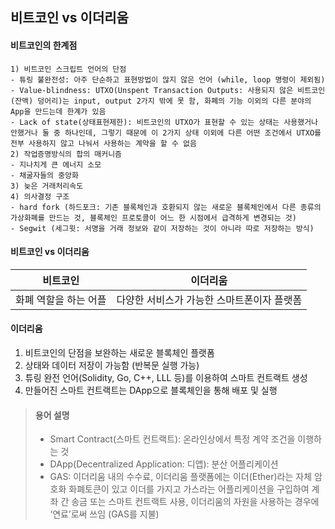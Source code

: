 ## 비트코인 vs 이더리움
#### 비트코인의 한계점
```
1) 비트코인 스크립트 언어의 단점  
- 튜링 불완전성: 아주 단순하고 표현방법이 많지 않은 언어 (while, loop 명령이 제외됨)
- Value-blindness: UTXO(Unspent Transaction Outputs: 사용되지 않은 비트코인(잔액) 덩어리)는 input, output 2가지 밖에 못 함, 화폐의 기능 이외의 다른 분야의 App을 만드는데 한계가 있음
- Lack of state(상태표현제한): 비트코인의 UTXO가 표현할 수 있는 상태는 사용했거나 안했거나 둘 중 하나인데, 그렇기 때문에 이 2가지 상태 이외에 다른 어떤 조건에서 UTXO를 전부 사용하지 않고 나눠서 사용하는 계약을 할 수 없음
2) 작업증명방식의 합의 매커니즘
- 지나치게 큰 에너지 소모
- 채굴자들의 중앙화
3) 늦은 거래처리속도
4) 의사결정 구조
- hard fork (하드포크: 기존 블록체인과 호환되지 않는 새로운 블록체인에서 다른 종류의 가상화폐를 만드는 것, 블록체인 프로토콜이 어느 한 시점에서 급격하게 변경되는 것)
- Segwit (세그윗: 서명을 거래 정보와 같이 저장하는 것이 아니라 따로 저장하는 방식)
```

#### 비트코인 vs 이더리움    
| 비트코인 | 이더리움 |  
|-----|-----|  
| 화폐 역할을 하는 어플 | 다양한 서비스가 가능한 스마트폰이자 플랫폼|

#### 이더리움
1. 비트코인의 단점을 보완하는 새로운 블록체인 플랫폼
2. 상태와 데이터 저장이 가능함 (반복문 실행 가능)
3. 튜링 완전 언어(Solidity, Go, C++, LLL 등)를 이용하여 스마트 컨트랙트 생성
4. 만들어진 스마트 컨트랙트는 DApp으로 블록체인을 통해 배포 및 실행 


> #### 용어 설명
> - Smart Contract(스마트 컨트랙트): 온라인상에서 특정 계약 조건을 이행하는 것 
> - DApp(Decentralized Application: 디앱): 분산 어플리케이션
> - GAS: 이더리움 내의 수수료, 이더리움 플랫폼에는 이더(Ether)라는 자체 암호화 화폐토큰이 있고 이더를 가지고 가스라는 어플리케이션을 구입하여 계좌 간 송금 또는 스마트 컨트랙트 사용, 이더리움의 자원을 사용하는 경우에 ‘연료’로써 쓰임 (GAS를 지불) 

